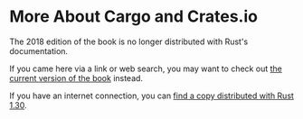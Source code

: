 # More About Cargo and Crates.io

The 2018 edition of the book is no longer distributed with Rust's documentation.

If you came here via a link or web search, you may want to check out [the current
version of the book](../ch14-00-more-about-cargo.html) instead.

If you have an internet connection, you can [find a copy distributed with
Rust
1.30](https://doc.rust-lang.org/1.30.0/book/2018-edition/ch14-00-more-about-cargo.html).